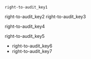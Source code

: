 ```ngMeta
right-to-audit_key1
```

right-to-audit_key2
right-to-audit_key3


right-to-audit_key4


right-to-audit_key5


- right-to-audit_key6
- right-to-audit_key7
